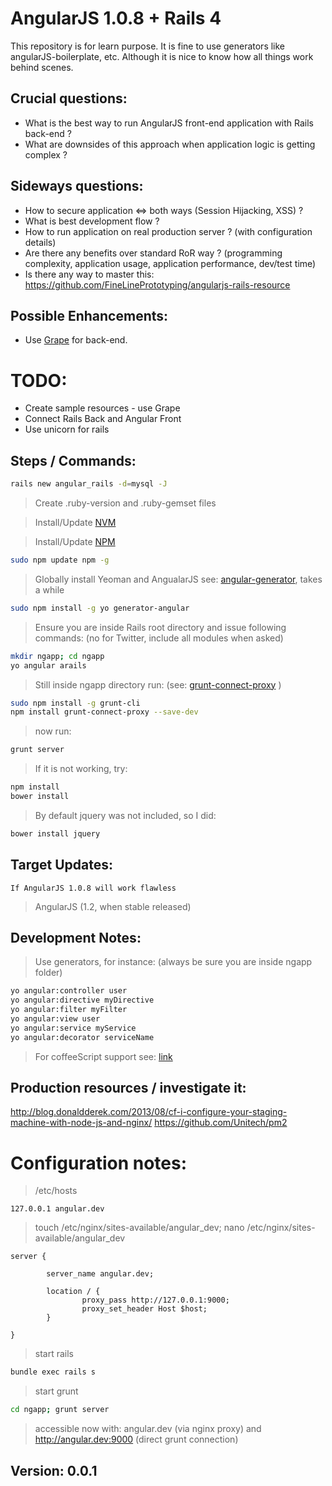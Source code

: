 AngularJS 1.0.8 + Rails 4
=========================

This repository is for learn purpose. It is fine to use generators like angularJS-boilerplate, etc. Although it is nice
to know how all things work behind scenes.

Crucial questions:
------------------

* What is the best way to run AngularJS front-end application with Rails back-end ?
* What are downsides of this approach when application logic is getting complex ?

Sideways questions:
-------------------

* How to secure application <=> both ways (Session Hijacking, XSS) ?
* What is best development flow ?
* How to run application on real production server ? (with configuration details)
* Are there any benefits over standard RoR way ? (programming complexity, application usage, application performance, dev/test time)
* Is there any way to master this: https://github.com/FineLinePrototyping/angularjs-rails-resource

Possible Enhancements:
----------------------

* Use [Grape](https://github.com/intridea/grape) for back-end.

TODO:
=====

* Create sample resources - use Grape
* Connect Rails Back and Angular Front
* Use unicorn for rails


Steps / Commands:
---------------------------------

~~~bash
rails new angular_rails -d=mysql -J
~~~

> Create .ruby-version and .ruby-gemset files

> Install/Update [NVM](https://github.com/creationix/nvm)

> Install/Update [NPM](http://stackoverflow.com/questions/6237295/how-can-i-update-nodejs-and-npm-for-the-next-versions)

~~~bash
sudo npm update npm -g
~~~

> Globally install Yeoman and AngualarJS see: [angular-generator](https://github.com/yeoman/generator-angular), takes a while

~~~bash
sudo npm install -g yo generator-angular
~~~

> Ensure you are inside Rails root directory and issue following commands: (no for Twitter, include all modules when asked)

~~~bash
mkdir ngapp; cd ngapp
yo angular arails
~~~

> Still inside ngapp directory run: (see: [grunt-connect-proxy](https://github.com/drewzboto/grunt-connect-proxy) )

~~~bash
sudo npm install -g grunt-cli
npm install grunt-connect-proxy --save-dev
~~~

> now run:
~~~bash
grunt server
~~~

> If it is not working, try:

~~~bash
npm install
bower install
~~~

> By default jquery was not included, so I did:

~~~bash
bower install jquery
~~~


Target Updates:
---------------

`If AngularJS 1.0.8 will work flawless`

> AngularJS (1.2, when stable released)

Development Notes:
------------------

> Use generators, for instance:  (always be sure you are inside ngapp folder)

~~~bash
yo angular:controller user
yo angular:directive myDirective
yo angular:filter myFilter
yo angular:view user
yo angular:service myService
yo angular:decorator serviceName
~~~

> For coffeeScript support see: [link](https://github.com/yeoman/generator-angular#coffeescript)



Production resources / investigate it:
--------------------------------------
http://blog.donaldderek.com/2013/08/cf-i-configure-your-staging-machine-with-node-js-and-nginx/
https://github.com/Unitech/pm2


Configuration notes:
=================

> /etc/hosts

~~~
127.0.0.1 angular.dev
~~~

> touch /etc/nginx/sites-available/angular_dev; nano /etc/nginx/sites-available/angular_dev

~~~nginx
server {

        server_name angular.dev;

        location / {
                proxy_pass http://127.0.0.1:9000;
                proxy_set_header Host $host;
        }

}
~~~

> start rails

~~~bash
bundle exec rails s
~~~


> start grunt

~~~bash
cd ngapp; grunt server
~~~

> accessible now with: angular.dev (via nginx proxy) and http://angular.dev:9000 (direct grunt connection)


Version: 0.0.1
-------
